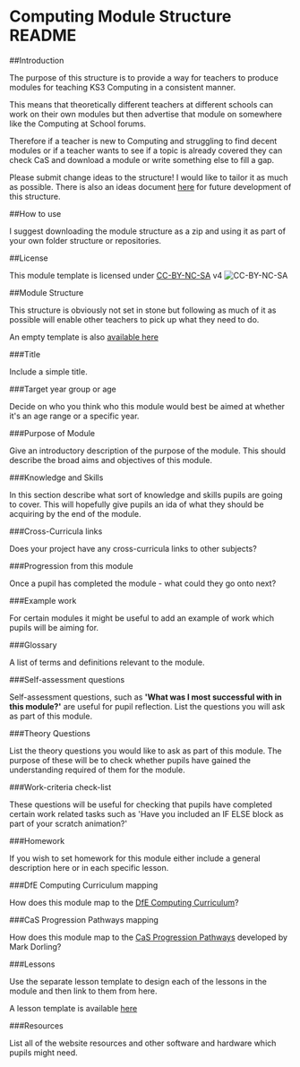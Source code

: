 # Computing Module Structure README

##Introduction

The purpose of this structure is to provide a way for teachers to produce modules for teaching KS3 Computing in a consistent manner.

This means that theoretically different teachers at different schools can work on their own modules but then advertise that module on somewhere like the Computing at School forums.

Therefore if a teacher is new to Computing and struggling to find decent modules or if a teacher wants to see if a topic is already covered they can check CaS and download a module or write something else to fill a gap.

Please submit change ideas to the structure!  I would like to tailor it as much as possible.  There is also an ideas document [here](https://github.com/sharland/ComputingModule/blob/master/dev_ideas.md) for future development of this structure.

##How to use

I suggest downloading the module structure as a zip and using it as part of your own folder structure or repositories.

##License

This module template is licensed under [CC-BY-NC-SA](http://creativecommons.org/licenses/by-nc-sa/4.0/) v4
![CC-BY-NC-SA](http://i.creativecommons.org/l/by-nc-sa/4.0/88x31.png)

##Module Structure

This structure is obviously not set in stone but following as much of it as possible will enable other teachers to pick up what they need to do.

An empty template is also [available here](https://github.com/sharland/ComputingModule/blob/master/module_template.md)

###Title

Include a simple title.

###Target year group or age

Decide on who you think who this module would best be aimed at whether it's an age range or a specific year.

###Purpose of Module

Give an introductory description of the purpose of the module.  This should describe the broad aims and objectives of this module.

###Knowledge and Skills

In this section describe what sort of knowledge and skills pupils are going to cover.  This will hopefully give pupils an ida of what they should be acquiring by the end of the module.

###Cross-Curricula links

Does your project have any cross-curricula links to other subjects?

###Progression from this module

Once a pupil has completed the module - what could they go onto next?

###Example work

For certain modules it might be useful to add an example of work which pupils will be aiming for.

###Glossary

A list of terms and definitions relevant to the module.

###Self-assessment questions

Self-assessment questions, such as **'What was I most successful with in this module?'** are useful for pupil reflection.  List the questions you will ask as part of this module.

###Theory Questions

List the theory questions you would like to ask as part of this module.  The purpose of these will be to check whether pupils have gained the understanding required of them for the module.

###Work-criteria check-list

These questions will be useful for checking that pupils have completed certain work related tasks such as 'Have you included an IF ELSE block as part of your scratch animation?'

###Homework

If you wish to set homework for this module either include a general description here or in each specific lesson.

###DfE Computing Curriculum mapping

How does this module map to the [DfE Computing Curriculum](https://www.gov.uk/government/publications/national-curriculum-in-england-computing-programmes-of-study)?

###CaS Progression Pathways mapping

How does this module map to the [CaS Progression Pathways](http://community.computingatschool.org.uk/resources/1692) developed by Mark Dorling?

###Lessons

Use the separate lesson template to design each of the lessons in the module and then link to them from here.

A lesson template is available [here](https://github.com/sharland/ComputingModule/blob/master/lesson_template.md)

###Resources

List all of the website resources and other software and hardware which pupils might need.

